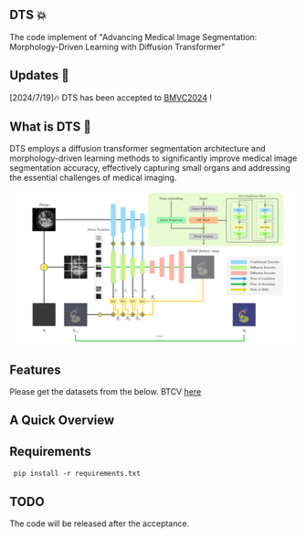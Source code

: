 ## DTS 💥
The code implement of "Advancing Medical Image Segmentation: Morphology-Driven Learning with Diffusion Transformer"

## Updates 📌
[2024/7/19]🔥 DTS has been accepted to [BMVC2024](https://bmvc2024.org/) !

## What is DTS 👀
DTS employs a diffusion transformer segmentation architecture and morphology-driven learning methods to significantly improve medical image segmentation accuracy, effectively capturing small organs and addressing the essential challenges of medical imaging.

<img src="./assets/fig_architecture.png" width="800px">

## Features
Please get the datasets from the below.
BTCV [here](https://www.synapse.org/#!Synapse:syn3193805/wiki/217789) 

## A Quick Overview

## Requirements

```
 pip install -r requirements.txt
 ```

## TODO
 The code will be released after the acceptance.
